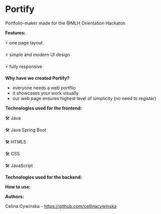# Portify
Portfolio-maker made for the @MLH Orientation Hackaton

**Features:**

⚡️ one page layout

⚡️ simple and modern UI design

⚡️ fully responsive 

**Why have we created Portify?**
- everyone needs a web portflio
- it showcases your work visually
- our web page ensures highest level of simplicity (no need to register)

**Technologies used for the frontend:**

 🛠️ Java
 
 🛠️ Java Spring Boot
 
 🛠️ HTML5
 
 🛠️ CSS
 
 🛠️ JavaScript
 
 
**Technologies used for the backend:**

 

**How to use:**




**Authors:**

Celina Cywinska - https://github.com/cellinacywinska

